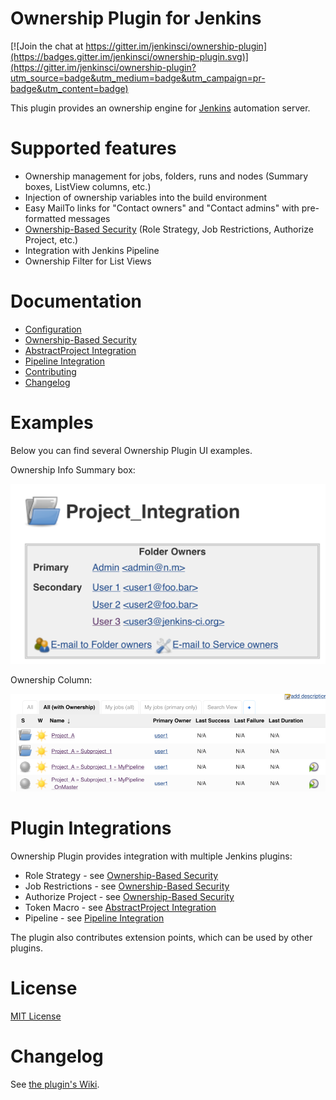 Ownership Plugin for Jenkins
================

[![Join the chat at https://gitter.im/jenkinsci/ownership-plugin](https://badges.gitter.im/jenkinsci/ownership-plugin.svg)](https://gitter.im/jenkinsci/ownership-plugin?utm_source=badge&utm_medium=badge&utm_campaign=pr-badge&utm_content=badge)

This plugin provides an ownership engine for [Jenkins](https://jenkins.io/) automation server. 

# Supported features

* Ownership management for jobs, folders, runs and nodes (Summary boxes, ListView columns, etc.)
* Injection of ownership variables into the build environment
* Easy MailTo links for "Contact owners" and "Contact admins" with pre-formatted messages
* [Ownership-Based Security](doc/OwnershipBasedSecurity.md) (Role Strategy, Job Restrictions, Authorize Project, etc.)
* Integration with Jenkins Pipeline
* Ownership Filter for List Views

# Documentation

* [Configuration](doc/Configuration.md)
* [Ownership-Based Security](doc/OwnershipBasedSecurity.md)
* [AbstractProject Integration](doc/AbstractProjectSupport.md)
* [Pipeline Integration](doc/PipelineIntegration.md)
* [Contributing](CONTRIBUTING.md)
* [Changelog](https://wiki.jenkins-ci.org/display/JENKINS/Ownership+Plugin#OwnershipPlugin-Versionhistory)

# Examples

Below you can find several Ownership Plugin UI examples.

Ownership Info Summary box:

![Ownership Summary box](doc/images/summaryBox.png)

Ownership Column:

![Ownership Column](doc/images/ownerColumn.png)

# Plugin Integrations

Ownership Plugin provides integration with multiple Jenkins plugins:

* Role Strategy - see [Ownership-Based Security](doc/OwnershipBasedSecurity.md)
* Job Restrictions - see [Ownership-Based Security](doc/OwnershipBasedSecurity.md)
* Authorize Project - see [Ownership-Based Security](doc/OwnershipBasedSecurity.md)
* Token Macro - see [AbstractProject Integration](doc/AbstractProjectSupport.md)
* Pipeline - see [Pipeline Integration](doc/PipelineIntegration.md)

The plugin also contributes extension points, which can be used by other plugins.

# License

[MIT License](http://www.opensource.org/licenses/mit-license.php)

# Changelog

See [the plugin's Wiki](https://wiki.jenkins-ci.org/display/JENKINS/Ownership+Plugin#OwnershipPlugin-Versionhistory).
